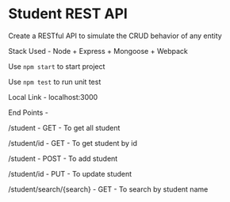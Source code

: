 # Student REST API
Create a RESTful API to simulate the CRUD behavior of any entity

Stack Used - Node + Express + Mongoose + Webpack

Use `npm start` to start project

Use `npm test` to run unit test

Local Link - localhost:3000

End Points - 

/student    - GET  - To get all student

/student/id - GET  - To get student by id

/student    - POST - To add student

/student/id - PUT  - To update student

/student/search/{search} - GET - To search by student name
